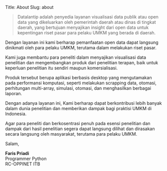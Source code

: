 Title: About
Slug: about


> Datalantip adalah penyedia layanan visualisasi data publik atau open data yang dikeluarkan oleh pemerintah daerah atau dinas di tingkat daerah, yang bertujuan menyajikan insight dari open data untuk kepentingan riset pasar para pelaku UMKM yang berada di daerah. 


Dengan layanan ini kami berharap pemanfaatan open data dapat langsung dinikmati oleh para pelaku UMKM, terutama dalam melakukan riset pasar. 

Kami juga membantu para peneliti dalam menyajikan visualisasi data penelitian dan mengembangkan produk dari penelitian terapan, baik untuk keperluan penelitian itu sendiri maupun komersialisasi. 

Produk tersebut berupa aplikasi berbasis desktop yang mengutamakan pada performansi komputasi, seperti melakukan scrapping data, otomasi, perhitungan multi-array, simulasi, otomasi, dan menghasilkan berbagai laporan.

Dengan adanya layanan ini, Kami berharap dapat berkontribusi lebih banyak dalam dunia penelitian dan memberikan dampak bagi praktisi UMKM di Indonesia.

Agar para peneliti dan berkosentrasi penuh pada esensi penelitian dan dampak dari hasil penelitian segera dapat langsung dilihat dan dirasakan secara langsung oleh masyarakat, terutama para pelaku UMKM.

Salam,


**Faris Priadi**  
Programmer Python  
RC-OPPINET ITB  
